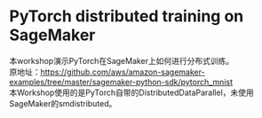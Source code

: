# PyTorch distributed training on SageMaker
本workshop演示PyTorch在SageMaker上如何进行分布式训练。  
原地址：https://github.com/aws/amazon-sagemaker-examples/tree/master/sagemaker-python-sdk/pytorch_mnist  
本Workshop使用的是PyTorch自带的DistributedDataParallel，未使用SageMaker的smdistributed。
